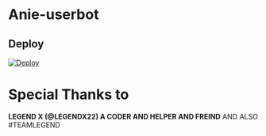 # Anie-userbot

## Deploy

[![Deploy](https://www.herokucdn.com/deploy/button.svg)](https://heroku.com/deploy?template=https://github.com/alinebot/Anie-userbot)

# Special Thanks to
**LEGEND X (@LEGENDX22) A CODER AND HELPER AND FREIND**
AND ALSO
#TEAMLEGEND 
